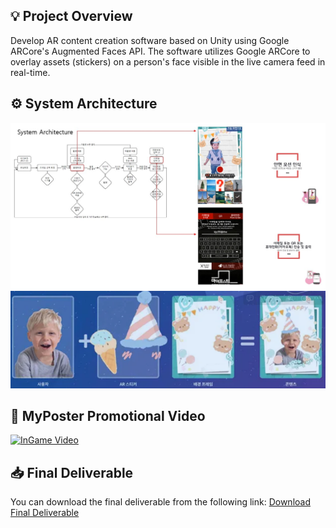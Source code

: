 ## 💡 Project Overview
Develop AR content creation software based on Unity using Google ARCore's Augmented Faces API. The software utilizes Google ARCore to overlay assets (stickers) on a person's face visible in the live camera feed in real-time.

## ⚙️ System Architecture
![이미지 설명](./Images/01.jpg)
![이미지 설명](./Images/02.png)


## 🎥 MyPoster Promotional Video
[![InGame Video](https://img.youtube.com/vi/hicSy1fXLys/0.jpg)](https://youtu.be/hicSy1fXLys)

## 📥 Final Deliverable
You can download the final deliverable from the following link: [Download Final Deliverable](https://drive.google.com/drive/folders/1qNKhm8pmeKSLuWWxubLuLbLdED3sYqO7)
